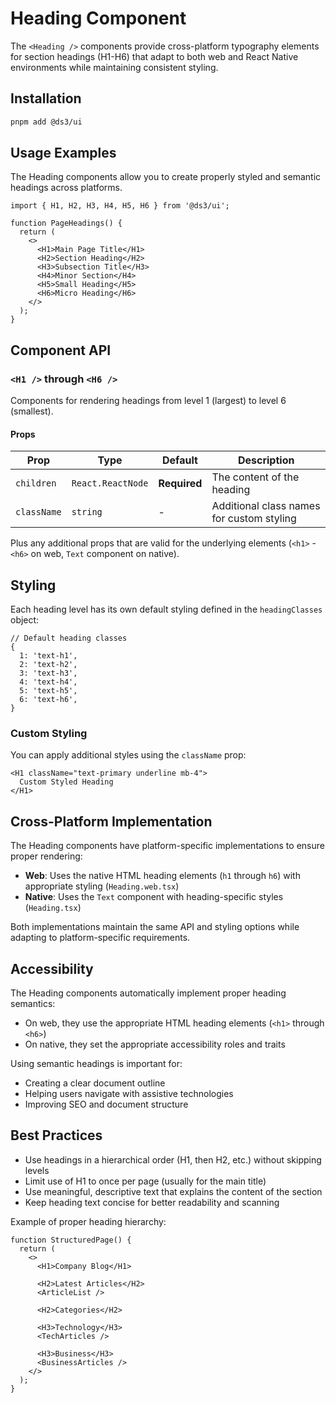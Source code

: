 # Heading Component

The `<Heading />` components provide cross-platform typography elements for section headings (H1-H6) that adapt to both web and React Native environments while maintaining consistent styling.

## Installation

```bash
pnpm add @ds3/ui
```

## Usage Examples

The Heading components allow you to create properly styled and semantic headings across platforms.

```tsx
import { H1, H2, H3, H4, H5, H6 } from '@ds3/ui';

function PageHeadings() {
  return (
    <>
      <H1>Main Page Title</H1>
      <H2>Section Heading</H2>
      <H3>Subsection Title</H3>
      <H4>Minor Section</H4>
      <H5>Small Heading</H5>
      <H6>Micro Heading</H6>
    </>
  );
}
```

## Component API

### `<H1 />` through `<H6 />`

Components for rendering headings from level 1 (largest) to level 6 (smallest).

#### Props

| Prop | Type | Default | Description |
|------|------|---------|-------------|
| `children` | `React.ReactNode` | **Required** | The content of the heading |
| `className` | `string` | - | Additional class names for custom styling |

Plus any additional props that are valid for the underlying elements (`<h1>` - `<h6>` on web, `Text` component on native).

## Styling

Each heading level has its own default styling defined in the `headingClasses` object:

```tsx
// Default heading classes
{
  1: 'text-h1',
  2: 'text-h2',
  3: 'text-h3',
  4: 'text-h4',
  5: 'text-h5',
  6: 'text-h6',
}
```

### Custom Styling

You can apply additional styles using the `className` prop:

```tsx
<H1 className="text-primary underline mb-4">
  Custom Styled Heading
</H1>
```

## Cross-Platform Implementation

The Heading components have platform-specific implementations to ensure proper rendering:

- **Web**: Uses the native HTML heading elements (`h1` through `h6`) with appropriate styling (`Heading.web.tsx`)
- **Native**: Uses the `Text` component with heading-specific styles (`Heading.tsx`)

Both implementations maintain the same API and styling options while adapting to platform-specific requirements.

## Accessibility

The Heading components automatically implement proper heading semantics:

- On web, they use the appropriate HTML heading elements (`<h1>` through `<h6>`)
- On native, they set the appropriate accessibility roles and traits

Using semantic headings is important for:
- Creating a clear document outline
- Helping users navigate with assistive technologies
- Improving SEO and document structure

## Best Practices

- Use headings in a hierarchical order (H1, then H2, etc.) without skipping levels
- Limit use of H1 to once per page (usually for the main title)
- Use meaningful, descriptive text that explains the content of the section
- Keep heading text concise for better readability and scanning

Example of proper heading hierarchy:

```tsx
function StructuredPage() {
  return (
    <>
      <H1>Company Blog</H1>
      
      <H2>Latest Articles</H2>
      <ArticleList />
      
      <H2>Categories</H2>
      
      <H3>Technology</H3>
      <TechArticles />
      
      <H3>Business</H3>
      <BusinessArticles />
    </>
  );
}
``` 